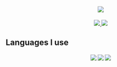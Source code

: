 <h1 align="center">
  <a href="https://git.io/typing-svg">
    <img src="https://readme-typing-svg.herokuapp.com/?lines=Hello,+There!+👋;This+is+Hawkins+Peterson;Nice+to+meet+you!&center=true&size=30">
  </a>
</h1>
<h5 align="center">
<a href="https://www.linkedin.com/in/hawkins-peterson/" title="linkedin"><img src="https://img.shields.io/badge/-LinkedIn-blue?style=flat-square&logo=LinkedIn&logo-color=white"> </a>
<a href="mailto:hawkinspeterson03@gmail.com" title="gmail"><img src="https://img.shields.io/badge/-HawkinsPeterson03@gmail.com-red?style=flat-square&logo=Gmail&logoColor=white"></a> 
</h5> <!---           LINKS!            --->

## Languages I use

<h5 align="center">
  <img src="https://img.shields.io/badge/-Python-white?style=for-the-badge&logo=Python&logo-color=black">
  <img src="https://img.shields.io/badge/-Java-white?style=for-the-badge&logo=Java&logo-color=black">
  <img src="https://img.shields.io/badge/-C-white?style=for-the-badge&logo=C&logo=color=black">
</h5>
